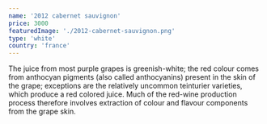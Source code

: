 ```yaml
---
name: '2012 cabernet sauvignon'
price: 3000
featuredImage: './2012-cabernet-sauvignon.png'
type: 'white'
country: 'france'
---
```


The juice from most purple grapes is greenish-white; the red colour comes from anthocyan pigments (also called anthocyanins) present in the skin of the grape; exceptions are the relatively uncommon teinturier varieties, which produce a red colored juice. Much of the red-wine production process therefore involves extraction of colour and flavour components from the grape skin.
